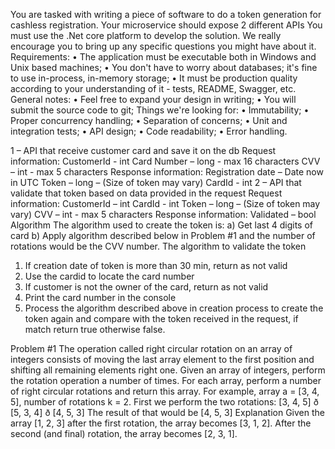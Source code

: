 You are tasked with writing a piece of software to do a token generation for cashless registration.
Your microservice should expose 2 different APIs
You must use the .Net core platform to develop the solution.
We really encourage you to bring up any specific questions you might have about it.
Requirements:
• The application must be executable both in Windows and Unix based machines;
• You don't have to worry about databases; it's fine to use in-process, in-memory storage;
• It must be production quality according to your understanding of it - tests, README, Swagger,
etc.
General notes:
• Feel free to expand your design in writing;
• You will submit the source code to git;
Things we're looking for:
• Immutability;
• Proper concurrency handling;
• Separation of concerns;
• Unit and integration tests;
• API design;
• Code readability;
• Error handling.

1 – API that receive customer card and save it on the db
Request information:
CustomerId - int
Card Number – long - max 16 characters
CVV – int - max 5 characters
Response information:
Registration date – Date now in UTC
Token – long – (Size of token may vary)
CardId - int
2 – API that validate that token based on data provided in the request
Request information:
CustomerId – int
CardId - int
Token – long – (Size of token may vary)
CVV – int - max 5 characters
Response information:
Validated – bool
Algorithm
The algorithm used to create the token is:
a) Get last 4 digits of card
b) Apply algorithm described below in Problem #1 and the number of rotations would be the
CVV number.
The algorithm to validate the token
1. If creation date of token is more than 30 min, return as not valid
2. Use the cardid to locate the card number
3. If customer is not the owner of the card, return as not valid
4. Print the card number in the console
5. Process the algorithm described above in creation process to create the token again and
compare with the token received in the request, if match return true otherwise false.



Problem #1
The operation called right circular rotation on an array of integers consists of moving the last array
element to the first position and shifting all remaining elements right one. Given an array of integers,
perform the rotation operation a number of times.
For each array, perform a number of right circular rotations and return this array.
For example, array a = [3, 4, 5], number of rotations k = 2.
First we perform the two rotations:
[3, 4, 5] ð [5, 3, 4] ð [4, 5, 3]
The result of that would be [4, 5, 3]
Explanation
Given the array [1, 2, 3] after the first rotation, the array becomes [3, 1, 2].
After the second (and final) rotation, the array becomes [2, 3, 1].
